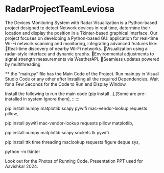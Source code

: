 # RadarProjectTeamLeviosa
The Devices Monitoring System with Radar Visualization is a Python-based project designed to detect Network devices in real time, determine their location and display the position in a Tkinter-based graphical interface.
Our project focuses on developing a Python-based GUI application for real-time Wi-Fi network scanning and monitoring, integrating advanced features like:
🔸Real-time discovery of nearby Wi-Fi networks.
🔸Visualization using a radar-style interface and dynamic graphs.
🔸Environmental adjustments to signal strength measurements via WeatherAPI.
🔸Seamless updates powered by multithreading.

** the "main.py" file has the Main Code of the Project. Run main.py in Visual Studio Code or any other after Installing all the required Dependencies. Wait for a Few Seconds for the Code to Run and Display Window.

Install the following to run the main code (pip install ..),[Some are pre-installed in system Ignore them], ::::::

pip install numpy matplotlib scapy pywifi mac-vendor-lookup requests pillow,

pip install pywifi mac-vendor-lookup requests pillow matplotlib,

pip install numpy matplotlib scapy sockets tk pywifi

pip install ttk time threading maclookup requests figure deque sys,

python -m tkinter


Look out for the Photos of Running Code.
Presentation PPT used for Aavishkar 2024.
